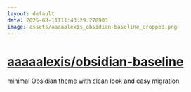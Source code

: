 ```yaml
---
layout: default
date: 2025-08-11T11:43:29.270903
image: assets/aaaaalexis_obsidian-baseline_cropped.png
---
```


# [aaaaalexis/obsidian-baseline](https://github.com/aaaaalexis/obsidian-baseline)

minimal Obsidian theme with clean look and easy migration
